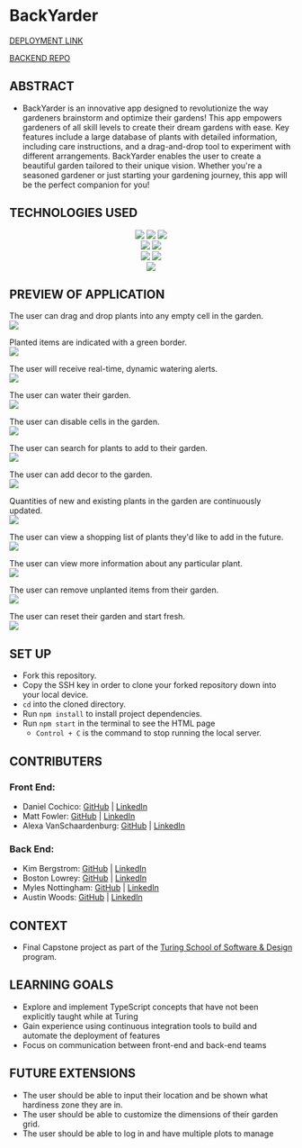 # BackYarder
[DEPLOYMENT LINK](https://backyarder.vercel.app/)

[BACKEND REPO](https://github.com/Backyarder/backyarder-be)

## ABSTRACT
- BackYarder is an innovative app designed to revolutionize the way gardeners brainstorm and optimize their gardens! This app empowers gardeners of all skill levels to create their dream gardens with ease. Key features include a large database of plants with detailed information, including care instructions, and a drag-and-drop tool to experiment with different arrangements. BackYarder enables the user to create a beautiful garden tailored to their unique vision. Whether you're a seasoned gardener or just starting your gardening journey, this app will be the perfect companion for you!

## TECHNOLOGIES USED
<div align="center">
  <a href="https://www.typescriptlang.org/" ><img src="https://img.shields.io/badge/typescript-%23007ACC.svg?style=for-the-badge&logo=typescript&logoColor=white" /></a>
  <a href="https://html.spec.whatwg.org/" ><img src="https://img.shields.io/badge/html5-%23E34F26.svg?style=for-the-badge&logo=html5&logoColor=white" /></a>
  <a href="https://sass-lang.com/" ><img src="https://img.shields.io/badge/SASS-hotpink.svg?style=for-the-badge&logo=SASS&logoColor=white" /></a>
  </br>
  <a href="https://react.dev/" ><img src="https://img.shields.io/badge/react-%2320232a.svg?style=for-the-badge&logo=react&logoColor=%2361DAFB" /></a>
  <a href="https://reactrouter.com/en/main" ><img src="https://img.shields.io/badge/React_Router-CA4245?style=for-the-badge&logo=react-router&logoColor=white" /></a>
  </br>
  <a href="https://www.cypress.io/" ><img src="https://img.shields.io/badge/-cypress-%23E5E5E5?style=for-the-badge&logo=cypress&logoColor=058a5e" /></a>
  <a href="https://circleci.com/" ><img src="https://img.shields.io/badge/circle%20ci-%23161616.svg?style=for-the-badge&logo=circleci&logoColor=white" /></a>
  </br>
  <a href="https://vercel.com/" ><img src="https://img.shields.io/badge/vercel-%23000000.svg?style=for-the-badge&logo=vercel&logoColor=white" /></a>
</div>

## PREVIEW OF APPLICATION
The user can drag and drop plants into any empty cell in the garden.<br>
![](https://user-images.githubusercontent.com/126428377/276367124-fff30e1d-b48b-4f04-9dfa-488c972f7306.gif)

Planted items are indicated with a green border.<br>
![](https://user-images.githubusercontent.com/126428377/276367913-14cb87c5-f708-4c60-bcac-75d0baf613bc.gif)

The user will receive real-time, dynamic watering alerts.<br>
![](https://user-images.githubusercontent.com/126428377/276368848-940ead77-808e-46ef-ae12-77dcbafdfb7d.gif)

The user can water their garden.<br>
![](https://user-images.githubusercontent.com/126428377/276369563-a567a8b5-1085-4331-823f-ec9f277c809e.gif)

The user can disable cells in the garden.<br>
![](https://user-images.githubusercontent.com/126428377/276370125-f373127e-a595-49ff-9cc3-e96b4b4f3847.gif)

The user can search for plants to add to their garden.<br>
![](https://user-images.githubusercontent.com/126428377/276370938-b6b27768-f5eb-4bc9-9566-fe80ec95c44c.gif)

The user can add decor to the garden.<br>
![](https://user-images.githubusercontent.com/126428377/276372060-10f51087-bdec-4922-a6c1-be47856a95ee.gif)

Quantities of new and existing plants in the garden are continuously updated.<br>
![](https://user-images.githubusercontent.com/126428377/276373061-5e1493be-9849-47f8-adb1-87186759db55.gif)

The user can view a shopping list of plants they'd like to add in the future.<br>
![](https://user-images.githubusercontent.com/126428377/276373584-098dcfa1-241d-4f98-88bb-036a43831a5b.gif)

The user can view more information about any particular plant.<br>
![](https://user-images.githubusercontent.com/126428377/276374228-d588a4b9-03bf-4ef2-94d3-608e1a22b189.gif)

The user can remove unplanted items from their garden.<br>
![](https://user-images.githubusercontent.com/126428377/276375118-7a51a143-5462-4bdb-9e0c-75258305cab4.gif)

The user can reset their garden and start fresh.<br>
![](https://user-images.githubusercontent.com/126428377/276375574-4d4e3a35-ce75-44c6-af6a-9713d188454e.gif)

## SET UP
- Fork this repository.
- Copy the SSH key in order to clone your forked repository down into your local device.
- `cd` into the cloned directory.
- Run `npm install` to install project dependencies.
- Run `npm start` in the terminal to see the HTML page
  - `Control + C` is the command to stop running the local server.

## CONTRIBUTERS
### Front End:
- Daniel Cochico: [GitHub](https://github.com/dcochico) | [LinkedIn](https://www.linkedin.com/in/daniel-c-3a0201176/)
- Matt Fowler: [GitHub](https://github.com/mbenfowler) | [LinkedIn](https://www.linkedin.com/in/mbenfowler/)
- Alexa VanSchaardenburg: [GitHub](https://github.com/AlexaVanSchaardenburg) | [LinkedIn](https://www.linkedin.com/in/alexa-r-vanschaardenburg/)

### Back End:
- Kim Bergstrom: [GitHub](https://github.com/kbergstrom78) | [LinkedIn](https://www.linkedin.com/in/kimberley-bergstrom/)
- Boston Lowrey: [GitHub](https://github.com/BLowrey24) | [LinkedIn](https://www.linkedin.com/in/boston-lowrey/)
- Myles Nottingham: [GitHub](https://github.com/MylesNottingham) | [LinkedIn](https://www.linkedin.com/in/mylesnottingham/)
- Austin Woods: [GitHub](https://github.com/boomclear) | [LinkedIn](https://www.linkedin.com/in/austin-woods-1830aa195/)

## CONTEXT
- Final Capstone project as part of the [Turing School of Software & Design](https://turing.edu/) program.

## LEARNING GOALS
- Explore and implement TypeScript concepts that have not been explicitly taught while at Turing
- Gain experience using continuous integration tools to build and automate the deployment of features
- Focus on communication between front-end and back-end teams

## FUTURE EXTENSIONS
- The user should be able to input their location and be shown what hardiness zone they are in.
- The user should be able to customize the dimensions of their garden grid.
- The user should be able to log in and have multiple plots to manage
